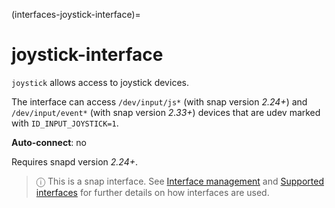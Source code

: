 (interfaces-joystick-interface)=
# joystick-interface

`joystick` allows access to joystick devices.

The interface can access `/dev/input/js*` (with snap version _2.24+_) and `/dev/input/event*` (with snap version _2.33+_) devices that are udev marked with `ID_INPUT_JOYSTICK=1`.

**Auto-connect**: no

Requires snapd version _2.24+_.

> ⓘ  This is a snap interface. See [Interface management](/) and [Supported interfaces](/interfaces/index) for further details on how interfaces are used.

